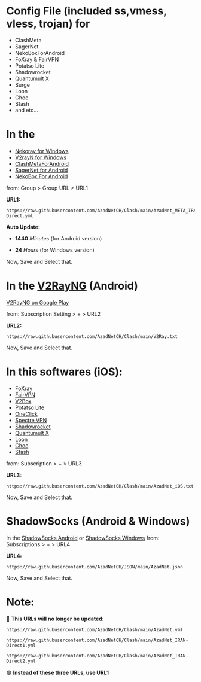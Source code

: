 # Config File (included ss,vmess, vless, trojan) for
- ClashMeta
- SagerNet
- NekoBoxForAndroid
- FoXray & FairVPN
- Potatso Lite
- Shadowrocket
- Quantumult X
- Surge
- Loon
- Choc
- Stash
- and etc...


# In the 
- [Nekoray for Windows](https://github.com/MatsuriDayo/nekoray/releases/latest)
- [V2rayN for Windows](https://github.com/2dust/v2rayN/releases/latest)
- [ClashMetaForAndroid](https://github.com/MetaCubeX/ClashMetaForAndroid/releases)
- [SagerNet for Android](https://github.com/SagerNet/SagerNet/releases/latest)
- [NekoBox For Android](https://github.com/MatsuriDayo/NekoBoxForAndroid/releases/latest) 

from:
Group > Group URL > URL1

**URL1:** 
```
https://raw.githubusercontent.com/AzadNetCH/Clash/main/AzadNet_META_IRAN-Direct.yml
```

**Auto Update:**

- **1440** *Minutes* (for Android version)

- **24** *Hours* (for Windows version)

Now, Save and Select that.


# In the [V2RayNG](https://github.com/2dust/v2rayNG/releases) (Android)
[V2RayNG on Google Play](https://play.google.com/store/apps/details?id=com.v2ray.ang) 

from:
Subscription Setting > + > URL2

**URL2:**
```
https://raw.githubusercontent.com/AzadNetCH/Clash/main/V2Ray.txt
```

Now, Save and Select that.


# In this softwares (iOS): 
- [FoXray](https://apps.apple.com/us/app/foxray/id6448898396)
- [FairVPN](https://apps.apple.com/us/app/fair-vpn/id1533873488)
- [V2Box](https://apps.apple.com/us/app/v2box-v2ray-client/id6446814690)
- [Potatso Lite](https://apps.apple.com/us/app/potatso-lite/id1239860606)
- [OneClick](https://apps.apple.com/us/app/oneclick-safe-easy-fast/id1545555197)
- [Spectre VPN](https://apps.apple.com/us/app/spectre-vpn/id1508712998)
- [Shadowrocket](https://apps.apple.com/fr/app/shadowrocket/id932747118)
- [Quantumult X](https://apps.apple.com/us/app/quantumult-x/id1443988620?ls=1)
- [Loon](https://apps.apple.com/us/app/loon/id1373567447)
- [Choc](https://apps.apple.com/us/app/choc/id1582542227)
- [Stash](https://apps.apple.com/us/app/stash-proxy-utility/id1596063349)

from:
Subscription > + > URL3

**URL3:**
```
https://raw.githubusercontent.com/AzadNetCH/Clash/main/AzadNet_iOS.txt
```

Now, Save and Select that.


# ShadowSocks (Android & Windows)

In the [ShadowSocks Android](https://play.google.com/store/apps/details?id=com.github.shadowsocks) or [ShadowSocks Windows](https://github.com/shadowsocks/shadowsocks-windows/releases/latest) from:
Subscriptions > + > URL4

**URL4:**
```
https://raw.githubusercontent.com/AzadNetCH/JSON/main/AzadNet.json
```
Now, Save and Select that.
 

# **Note:**

🔴 **This URLs will no longer be updated:**


```https://raw.githubusercontent.com/AzadNetCH/Clash/main/AzadNet.yml```

```https://raw.githubusercontent.com/AzadNetCH/Clash/main/AzadNet_IRAN-Direct1.yml```

```https://raw.githubusercontent.com/AzadNetCH/Clash/main/AzadNet_IRAN-Direct2.yml```

🟢 **Instead of these three URLs, use URL1**
